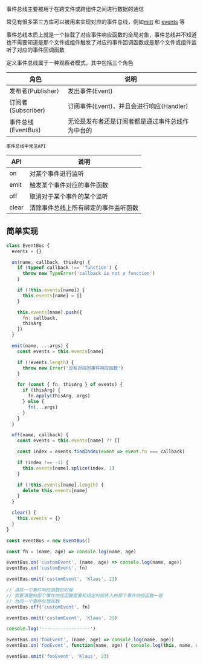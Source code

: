 事件总线主要被用于在跨文件或跨组件之间进行数据的通信

常见有很多第三方库可以被用来实现对应的事件总线，例如[mitt](https://www.npmjs.com/package/mitt) 和 [events](https://www.npmjs.com/package/events) 等

事件总线本质上就是一个挂载了对应事件响应函数的全局对象，事件总线并不知道也不需要知道是那个文件或组件触发了对应的事件回调函数或是那个文件或组件监听了对应的事件回调函数

定义事件总线属于一种观察者模式，其中包括三个角色

| 角色               | 说明                                             |
| ------------------ | ------------------------------------------------ |
| 发布者(Publisher） | 发出事件(Event)                                  |
| 订阅者(Subscriber) | 订阅事件(Event)，并且会进行响应(Handler)         |
| 事件总线(EventBus) | 无论是发布者还是订阅者都是通过事件总线作为中台的 |



`事件总线中常见API`

| API   | 说明                                 |
| ----- | ------------------------------------ |
| on    | 对某个事件进行监听                   |
| emit  | 触发某个事件对应的事件函数           |
| off   | 取消对于某个事件的某个监听           |
| clear | 清除事件总线上所有绑定的事件监听函数 |



## 简单实现

```js
class EventBus {
  events = {}

  on(name, callback, thisArg) {
    if (typeof callback !== 'function') {
      throw new TypeError('callback is not a function')
    }

    if (!this.events[name]) {
      this.events[name] = []
    }

    this.events[name].push({
      fn: callback,
      thisArg
    })
  }

  emit(name, ...args) {
    const events = this.events[name]

    if (!events.length) {
      throw new Error('没有对应的事件响应函数')
    }

    for (const { fn, thisArg } of events) {
      if (thisArg) {
        fn.apply(thisArg, args)
      } else {
        fn(...args)
      }
    }
  }

  off(name, callback) {
    const events = this.events[name] ?? []

    const index = events.findIndex(event => event.fn === callback)

    if (index !== -1) {
      this.events[name].splice(index, 1)
    }

    if (!this.events[name].length) {
      delete this.events[name]
    }
  }

  clear() {
    this.events = {}
  }
}

const eventBus = new EventBus()

const fn = (name, age) => console.log(name, age)

eventBus.on('customEvent', (name, age) => console.log(name, age))
eventBus.on('customEvent', fn)

eventBus.emit('customEvent', 'Klaus', 23)

// 清除一个事件响应函数的时候
// 需要清楚的那个事件响应函数需要和绑定时候传入的那个事件响应函数一致
// 为同一个事件处理函数
eventBus.off('customEvent', fn)

eventBus.emit('customEvent', 'Klaus', 23)

console.log('------------------')

eventBus.on('fooEvent', (name, age) => console.log(name, age))
eventBus.on('fooEvent', function(name, age) { console.log(this, name, age)}, {name: 'Klaus'})

eventBus.emit('fooEvent', 'Klaus', 23)
```